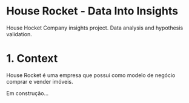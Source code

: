 # House Rocket - Data Into Insights
 House Hocket Company insights project. Data analysis and hypothesis validation.

# 1. Context
House Rocket é uma empresa que possui como modelo de negócio comprar e vender imóveis.


Em construção...
